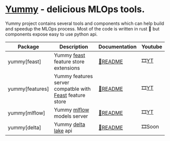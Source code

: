 # [Yummy](https://github.com/yummyml/yummy) - delicious MLOps tools.

Yummy project contains several tools and components which can help build and speedup the MLOps process.
Most of the code is written in rust 🦀 but components expose easy to use python api. 

| Package         | Description                                                                           | Documentation                       | Youtube
| --------------  | ------------------------------------------------------------------------------------- | ----------------------------------- | --------------
| yummy[feast]    | Yummy [feast](https://docs.feast.dev/) feature store extensions                       | [📄README](yummy)                   | 🎞[YT](https://www.youtube.com/watch?v=YinQxF4Gx54)
| yummy[features] | Yummy features server compatble with [Feast](https://docs.feast.dev/) feature store   | [📄README](yummy-rs/yummy-features) | 🎞[YT](https://www.youtube.com/watch?v=lXCJLc3hWgY)
| yummy[mlflow]   | Yummy [mlflow](https://www.mlflow.org/) models server                                 | [📄README](yummy-rs/yummy-mlflow)   | 🎞[YT](https://www.youtube.com/watch?v=rjNZ1RwBlCA)
| yummy[delta]    | Yummy [delta lake](https://delta.io/) api                                             | [📄README](yummy-rs/yummy-delta)    | 🎞Soon


